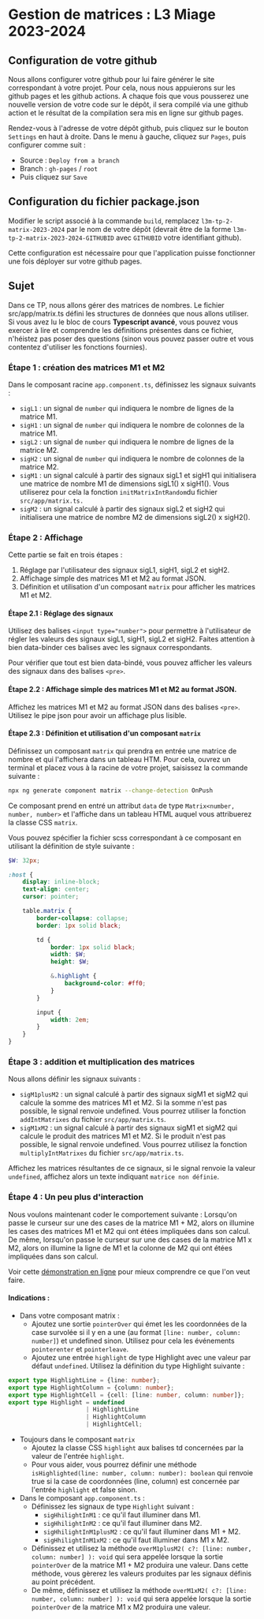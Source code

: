 # Gestion de matrices : L3 Miage 2023-2024

## Configuration de votre github

Nous allons configurer votre github pour lui faire générer le site correspondant à votre projet.
Pour cela, nous nous appuierons sur les github pages et les github actions. 
A chaque fois que vous pousserez une nouvelle version de votre code sur le dépôt, il sera compilé via une github action et le résultat de la compilation sera mis en ligne sur github pages.

Rendez-vous à l'adresse de votre dépôt github, puis cliquez sur le bouton `Settings` en haut à droite.
Dans le menu à gauche, cliquez sur `Pages`, puis configurer comme suit :

* Source : `Deploy from a branch`
* Branch : `gh-pages`  /  `root`
* Puis cliquez sur `Save`

## Configuration du fichier package.json

Modifier le script associé à la commande `build`, remplacez `l3m-tp-2-matrix-2023-2024` par le nom de votre dépôt (devrait être de la forme `l3m-tp-2-matrix-2023-2024-GITHUBID` avec `GITHUBID` votre identifiant github).

Cette configuration est nécessaire pour que l'application puisse fonctionner une fois déployer sur votre github pages.

## Sujet

Dans ce TP, nous allons gérer des matrices de nombres. 
Le fichier src/app/matrix.ts défini les structures de données que nous allons utiliser.
Si vous avez lu le bloc de cours **Typescript avancé**, vous pouvez vous exercer à lire et comprendre les définitions présentes dans ce fichier, n'héistez pas poser des questions (sinon vous pouvez passer outre et vous contentez d'utiliser les fonctions fournies).

### Étape 1 : création des matrices M1 et M2

Dans le composant racine `app.component.ts`, définissez les signaux suivants :
* `sigL1` : un signal de `number` qui indiquera le nombre de lignes de la matrice M1.
* `sigH1` : un signal de `number` qui indiquera le nombre de colonnes de la matrice M1. 
* `sigL2` : un signal de `number` qui indiquera le nombre de lignes de la matrice M2.
* `sigH2` : un signal de `number` qui indiquera le nombre de colonnes de la matrice M2.
* `sigM1` : un signal calculé à partir des signaux sigL1 et sigH1 
          qui initialisera une matrice de nombre M1 de dimensions sigL1() x sigH1().
          Vous utiliserez pour cela la fonction `initMatrixIntRandom`du fichier `src/app/matrix.ts.`
* `sigM2` : un signal calculé à partir des signaux sigL2 et sigH2 
          qui initialisera une matrice de nombre M2 de dimensions sigL2() x sigH2().


### Étape 2 : Affichage

Cette partie se fait en trois étapes :

1. Réglage par l'utilisateur des signaux sigL1, sigH1, sigL2 et sigH2.
2. Affichage simple des matrices M1 et M2 au format JSON.
3. Définition et utilisation d'un composant `matrix` pour afficher les matrices M1 et M2.

#### Étape 2.1 : Réglage des signaux

Utilisez des balises `<input type="number">` pour permettre à l'utilisateur de régler les valeurs des signaux sigL1, sigH1, sigL2 et sigH2. Faites attention à bien data-binder ces balises avec les signaux correspondants.

Pour vérifier que tout est bien data-bindé, vous pouvez afficher les valeurs des signaux dans des balises `<pre>`.

#### Étape 2.2 : Affichage simple des matrices M1 et M2 au format JSON.

Affichez les matrices M1 et M2 au format JSON dans des balises `<pre>`. 
Utilisez le pipe json pour avoir un affichage plus lisible.

#### Étape 2.3 : Définition et utilisation d'un composant `matrix`

Définissez un composant `matrix` qui prendra en entrée une matrice de nombre et qui l'affichera dans un tableau HTM. Pour cela, ouvrez un terminal et placez vous à la racine de votre projet, saisissez la commande suivante : 

```bash
npx ng generate component matrix --change-detection OnPush
```

Ce composant prend en entré un attribut `data` de type `Matrix<number, number, number>` et l'affiche dans un tableau HTML auquel vous attribuerez la classe CSS `matrix`.

Vous pouvez spécifier la fichier scss correspondant à ce composant en utilisant la définition de style suivante :

```scss
$W: 32px;

:host {
    display: inline-block;
    text-align: center;
    cursor: pointer;

    table.matrix {
        border-collapse: collapse;
        border: 1px solid black;

        td {
            border: 1px solid black;
            width: $W;
            height: $W;

            &.highlight {
                background-color: #ff0;
            }
        }

        input {
            width: 2em;
        }
    }
}
```

### Étape 3 : addition et multiplication des matrices

Nous allons définir les signaux suivants :

* `sigM1plusM2` : un signal calculé à partir des signaux sigM1 et sigM2 qui calcule la somme des matrices M1 et M2. Si la somme n'est pas possible, le signal renvoie undefined. Vous pourrez utiliser la fonction `addIntMatrixes` du fichier `src/app/matrix.ts`.
* `sigM1xM2` : un signal calculé à partir des signaux sigM1 et sigM2 qui calcule le produit des matrices M1 et M2. Si le produit n'est pas possible, le signal renvoie undefined.
Vous pourrez utilisez la fonction `multiplyIntMatrixes` du fichier `src/app/matrix.ts`.

Affichez les matrices résultantes de ce signaux, si le signal renvoie la valeur `undefined`, affichez alors un texte indiquant `matrice non définie`.

### Étape 4 : Un peu plus d'interaction

Nous voulons maintenant coder le comportement suivante : Lorsqu'on passe le curseur sur une des cases de la matrice M1 + M2, alors on illumine les cases des matrices M1 et M2 qui ont étées impliquées dans son calcul. De même, lorsqu'on passe le curseur sur une des cases de la matrice M1 x M2, alors on illumine la ligne de M1 et la colonne de M2 qui ont étées impliquées dans son calcul.

Voir cette [démonstration en ligne](https://alexdmr.github.io/l3m-tp-2-matrix-2023-2024/) pour mieux comprendre ce que l'on veut faire.


#### Indications :

* Dans votre composant matrix :
    * Ajoutez une sortie `pointerOver` qui émet les les coordonnées de la case survolée si il y en a une (au format `[line: number, column: number]`) et undefined sinon. Utilisez pour cela les événements `pointerenter` et `pointerleave`.
    * Ajoutez une entrée `highlight` de type Highlight avec une valeur par défaut `undefined`. Utilisez la définition du type Highlight suivante :

```typescript
export type HighlightLine = {line: number};
export type HighlightColumn = {column: number};
export type HighlightCell = {cell: [line: number, column: number]};
export type Highlight = undefined
                      | HighlightLine
                      | HighlightColumn
                      | HighlightCell;
```

* Toujours dans le composant `matrix`
    * Ajoutez la classe CSS `highlight` aux balises td concernées par la valeur de l'entrée `highlight`. 
    * Pour vous aider, vous pourrez définir une méthode `isHighlighted(line: number, column: number): boolean` qui renvoie true si la case de coordonnées (line, column) est concernée par l'entrée `highlight` et false sinon.
*  Dans le composant `app.component.ts` :
    * Définissez les signaux de type `Highlight` suivant : 
        * `sigHhilightInM1` : ce qu'il faut illuminer dans M1.
        * `sigHhilightInM2` : ce qu'il faut illuminer dans M2.
        * `sigHhilightInM1plusM2` : ce qu'il faut illuminer dans M1 + M2.
        * `sigHhilightInM1xM2` : ce qu'il faut illuminer dans M1 x M2.
    * Définissez et utilisez la méthode `overM1plusM2( c?: [line: number, column: number] ): void` qui sera appelée lorsque la sortie `pointerOver` de la matrice M1 + M2 produira une valeur. Dans cette méthode, vous gèrerez les valeurs produites par les signaux définis au point précédent.
    * De même, définissez et utilisez la méthode `overM1xM2( c?: [line: number, column: number] ): void` qui sera appelée lorsque la sortie `pointerOver` de la matrice M1 x M2 produira une valeur.